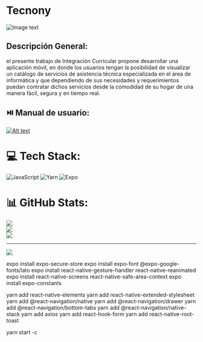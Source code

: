 # Tecnony

![Image text](https://res.cloudinary.com/dlzylh5f6/image/upload/v1675559741/logo/Group_135_ixamwq.png)

## Descripción General:
el presente trabajo de Integración Curricular propone desarrollar una aplicación móvil, en donde los usuarios tengan la posibilidad de visualizar un catálogo de servicios de asistencia técnica especializada en el área de informática y que dependiendo de sus necesidades y requerimientos puedan contratar dichos servicios desde la comodidad de su hogar de una manera fácil, segura y en tiempo real.

## ⏯️ Manual de usuario:

[![Alt text](https://img.youtube.com/vi/configuroweb/0.jpg)](https://youtu.be/HFS2TcoJXvg)

# 💻 Tech Stack:
![JavaScript](https://img.shields.io/badge/javascript-%23323330.svg?style=for-the-badge&logo=javascript&logoColor=%23F7DF1E) ![Yarn](https://img.shields.io/badge/yarn-%232C8EBB.svg?style=for-the-badge&logo=yarn&logoColor=white) ![Expo](https://img.shields.io/badge/expo-1C1E24?style=for-the-badge&logo=expo&logoColor=#D04A37)


# 📊 GitHub Stats:
![](https://github-readme-stats.vercel.app/api?username=JhoanaAucancela&theme=dark&hide_border=false&include_all_commits=false&count_private=false)<br/>
![](https://github-readme-streak-stats.herokuapp.com/?user=JhoanaAucancela&theme=dark&hide_border=false)<br/>
![](https://github-readme-stats.vercel.app/api/top-langs/?username=JhoanaAucancela&theme=dark&hide_border=false&include_all_commits=false&count_private=false&layout=compact)

---
[![](https://epnecuador-my.sharepoint.com/:i:/g/personal/jhoana_aucancela_epn_edu_ec/EWl08WYo9lxMtbeGvwZeMXMB8qEL68O2_pO7jfWEd4gj0w?e=sZadbn)](https://visitcount.itsvg.in)

<!-- Proudly created with GPRM ( https://gprm.itsvg.in ) -->



expo install expo-secure-store 
expo install expo-font @expo-google-fonts/lato 
expo install react-native-gesture-handler react-native-reanimated 
expo install react-native-screens react-native-safe-area-context 
expo install expo-constants

yarn add react-native-elements 
yarn add react-native-extended-stylesheet 
yarn add @react-navigation/native 
yarn add @react-navigation/drawer 
yarn add @react-navigation/bottom-tabs 
yarn add @react-navigation/native-stack 
yarn add axios 
yarn add react-hook-form 
yarn add react-native-root-toast


yarn start -c

